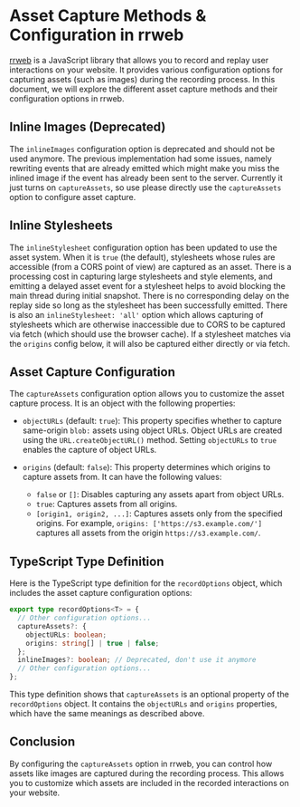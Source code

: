 # Asset Capture Methods & Configuration in rrweb

[rrweb](https://rrweb.io/) is a JavaScript library that allows you to record and replay user interactions on your website. It provides various configuration options for capturing assets (such as images) during the recording process. In this document, we will explore the different asset capture methods and their configuration options in rrweb.

## Inline Images (Deprecated)

The `inlineImages` configuration option is deprecated and should not be used anymore. The previous implementation had some issues, namely rewriting events that are already emitted which might make you miss the inlined image if the event has already been sent to the server. Currently it just turns on `captureAssets`, so use please directly use the `captureAssets` option to configure asset capture.

## Inline Stylesheets

The `inlineStylesheet` configuration option has been updated to use the asset system. When it is `true` (the default), stylesheets whose rules are accessible (from a CORS point of view) are captured as an asset. There is a processing cost in capturing large stylesheets and style elements, and emitting a delayed asset event for a stylesheet helps to avoid blocking the main thread during initial snapshot. There is no corresponding delay on the replay side so long as the stylesheet has been successfully emitted. There is also an `inlineStylesheet: 'all'` option which allows capturing of stylesheets which are otherwise inaccessible due to CORS to be captured via fetch (which should use the browser cache).  If a stylesheet matches via the `origins` config below, it will also be captured either directly or via fetch.

## Asset Capture Configuration

The `captureAssets` configuration option allows you to customize the asset capture process. It is an object with the following properties:

- `objectURLs` (default: `true`): This property specifies whether to capture same-origin `blob:` assets using object URLs. Object URLs are created using the `URL.createObjectURL()` method. Setting `objectURLs` to `true` enables the capture of object URLs.

- `origins` (default: `false`): This property determines which origins to capture assets from. It can have the following values:
  - `false` or `[]`: Disables capturing any assets apart from object URLs.
  - `true`: Captures assets from all origins.
  - `[origin1, origin2, ...]`: Captures assets only from the specified origins. For example, `origins: ['https://s3.example.com/']` captures all assets from the origin `https://s3.example.com/`.

## TypeScript Type Definition

Here is the TypeScript type definition for the `recordOptions` object, which includes the asset capture configuration options:

```typescript
export type recordOptions<T> = {
  // Other configuration options...
  captureAssets?: {
    objectURLs: boolean;
    origins: string[] | true | false;
  };
  inlineImages?: boolean; // Deprecated, don't use it anymore
  // Other configuration options...
};
```

This type definition shows that `captureAssets` is an optional property of the `recordOptions` object. It contains the `objectURLs` and `origins` properties, which have the same meanings as described above.

## Conclusion

By configuring the `captureAssets` option in rrweb, you can control how assets like images are captured during the recording process. This allows you to customize which assets are included in the recorded interactions on your website.
